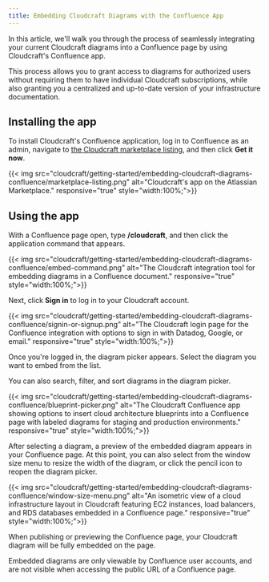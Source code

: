 ```yaml
---
title: Embedding Cloudcraft Diagrams with the Confluence App
---
```


In this article, we'll walk you through the process of seamlessly integrating your current Cloudcraft diagrams into a Confluence page by using Cloudcraft's Confluence app.

This process allows you to grant access to diagrams for authorized users without requiring them to have individual Cloudcraft subscriptions, while also granting you a centralized and up-to-date version of your infrastructure documentation.

## Installing the app

To install Cloudcraft's Confluence application, log in to Confluence as an admin, navigate to [the Cloudcraft marketplace listing][1], and then click **Get it now**.

{{< img src="cloudcraft/getting-started/embedding-cloudcraft-diagrams-confluence/marketplace-listing.png" alt="Cloudcraft's app on the Atlassian Marketplace." responsive="true" style="width:100%;">}}

## Using the app

With a Confluence page open, type **/cloudcraft**, and then click the application command that appears.

{{< img src="cloudcraft/getting-started/embedding-cloudcraft-diagrams-confluence/embed-command.png" alt="The Cloudcraft integration tool for embedding diagrams in a Confluence document." responsive="true" style="width:100%;">}}

Next, click **Sign in** to log in to your Cloudcraft account.

{{< img src="cloudcraft/getting-started/embedding-cloudcraft-diagrams-confluence/signin-or-signup.png" alt="The Cloudcraft login page for the Confluence integration with options to sign in with Datadog, Google, or email." responsive="true" style="width:100%;">}}

Once you're logged in, the diagram picker appears. Select the diagram you want to embed from the list.

<div class="alert alert-info">You can also search, filter, and sort diagrams in the diagram picker.</div>

{{< img src="cloudcraft/getting-started/embedding-cloudcraft-diagrams-confluence/blueprint-picker.png" alt="The Cloudcraft Confluence app showing options to insert cloud architecture blueprints into a Confluence page with labeled diagrams for staging and production environments." responsive="true" style="width:100%;">}}

After selecting a diagram, a preview of the embedded diagram appears in your Confluence page. At this point, you can also select from the window size menu to resize the width of the diagram, or click the pencil icon to reopen the diagram picker.

{{< img src="cloudcraft/getting-started/embedding-cloudcraft-diagrams-confluence/window-size-menu.png" alt="An isometric view of a cloud infrastructure layout in Cloudcraft featuring EC2 instances, load balancers, and RDS databases embedded in a Confluence page." responsive="true" style="width:100%;">}}

When publishing or previewing the Confluence page, your Cloudcraft diagram will be fully embedded on the page.

Embedded diagrams are only viewable by Confluence user accounts, and are not visible when accessing the public URL of a Confluence page.

[1]: https://marketplace.atlassian.com/apps/1233281/cloudcraft-aws-and-azure-cloud-diagrams-for-confluence?hosting=cloud&tab=overview
